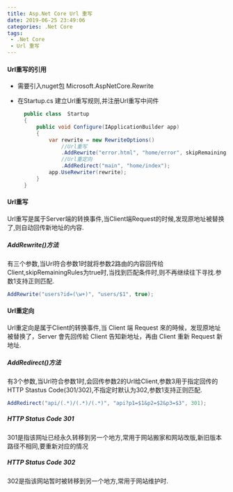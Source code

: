 ```yaml
---
title: Asp.Net Core Url 重写
date: 2019-06-25 23:49:06
categories: .Net Core
tags:
 - .Net Core
 - Url 重写
---
```

#### Url重写的引用

* 需要引入nuget包 Microsoft.AspNetCore.Rewrite
* 在Startup.cs 建立Url重写规则,并注册Url重写中间件

  ```cs
    public class  Startup
    {
        public void Configure(IApplicationBuilder app)
        {
            var rewrite = new RewriteOptions()
                //Url重写
                .AddRewrite("error.html", "home/error", skipRemainingRules: true);
                //Url重定向
                .AddRedirect("main", "home/index");
            app.UseRewriter(rewrite);
        }
    }
    ```
<!--more-->
#### Url重写

Url重写是属于Server端的转换事件,当Client端Request的时候,发现原地址被替换了,则自动回传新地址的内容.

##### AddRewrite()方法

有三个参数,当Url符合参数1时就将参数2路由的内容回传给Client,skipRemainingRules为true时,当找到匹配条件时,则不再继续往下寻找.参数1支持正则匹配.

```cs
AddRewrite("users?id=(\w+)", "users/$1", true);
```

#### Url重定向

Url重定向是属于Client的转换事件,当 Client 端 Request 來的時候，发现原地址被替换了，Server 會先回传給 Client 告知新地址，再由 Client 重新 Request 新地址.

##### AddRedirect()方法

有3个参数,当Url符合参数1时,会回传参数2的Url给Client,参数3用于指定回传的HTTP Stastus Code(301/302),不指定时默认为302,参数1支持正则匹配.

```cs
AddRedirect("api/(.*)/(.*)/(.*)", "api?p1=$1&p2=$2&p3=$3", 301);
```

##### HTTP Status Code 301

301是指该网址已经永久转移到另一个地方,常用于网站搬家和网站改版,新旧版本路径不相同,要重新对应的情况

##### HTTP Status Code 302

302是指该网站暂时被转移到另一个地方,常用于网站维护时.
